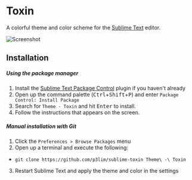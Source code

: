 # Toxin

A colorful theme and color scheme for the [Sublime Text](//sublimetext.com/) editor.

![Screenshot](https://cloud.githubusercontent.com/assets/26496/3240322/f3a87836-f124-11e3-9c24-cd0e3bb8401b.png)

## Installation

##### Using the package manager

1. Install the [Sublime Text Package Control](//packagecontrol.io/installation) plugin if you haven't already
2. Open up the command palette (<kbd>Ctrl</kbd>+<kbd>Shift</kbd>+<kbd>P</kbd>) and enter `Package Control: Install Package`
3. Search for `Theme - Toxin` and hit <kbd>Enter</kbd> to install.
4. Follow the instructions that appears on the screen.

##### Manual installation with Git

1. Click the `Preferences > Browse Packages` menu
2. Open up a terminal and execute the following:
 - `git clone https://github.com/p3lim/sublime-toxin Theme\ -\ Toxin`
3. Restart Sublime Text and apply the theme and color in the settings
